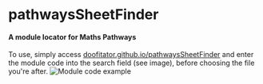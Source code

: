 # pathwaysSheetFinder

#### A module locator for Maths Pathways

To use, simply access [doofitator.github.io/pathwaysSheetFinder](http://doofitator.github.io/pathwaysSheetFinder/index.html) and enter the module code into the search field (see image), before choosing the file you're after.
![Module code example](https://i.imgur.com/mx2NuGV.png "Module code")
